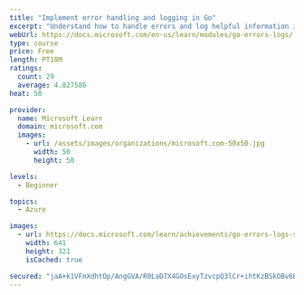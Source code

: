 ```yaml
---
title: "Implement error handling and logging in Go"
excerpt: "Understand how to handle errors and log helpful information in your Go programs."
webUrl: https://docs.microsoft.com/en-us/learn/modules/go-errors-logs/
type: course
price: Free
length: PT18M
ratings:
  count: 29
  average: 4.827586
heat: 50

provider:
  name: Microsoft Learn
  domain: microsoft.com
  images:
    - url: /assets/images/organizations/microsoft.com-50x50.jpg
      width: 50
      height: 50

levels:
  - Beginner

topics:
  - Azure

images:
  - url: https://docs.microsoft.com/learn/achievements/go-errors-logs-social.png
    width: 641
    height: 321
    isCached: true

secured: "jaA+k1VFnXdhtOp/AngGVA/R0LaD7X4GOsExyTzvcpQ3lCr+ihtKzBSkOBv6BindisJxKA0u90Ocq77GLQNkjaFy/6aZt675RRncPo7FEUb8kW0DAyn8i3tuYgykvrDmSak/IkGYerG3Yh1b6Zs67zzVV6VGGxSy4DaeHHimkbEKHpETGCGYm/ezS+8AUbDW1vJdOZbOtG2E6+suPqC6hBvoYQOq+E3MfdMH2q+YSa17utAu4zGUgK0UENg9L2t3VelOSwuw3lAKcmLTRnAHFC+C11WN7PnlSYS3f/UvR+IK6eDTHhCV71/Ji4P7hvmowwtLuhFbO69JjqUcxOzWlZCO6qZfvcYxn4BYDjKj/xqRoxk2YIuWGxHx63HlDpamDRDkMDzfQRDomirLvj6Libe9m5B9EsTMeaco0/59/e0=;K2vbenZAs6OuHk5BmxDpxg=="
---
```



